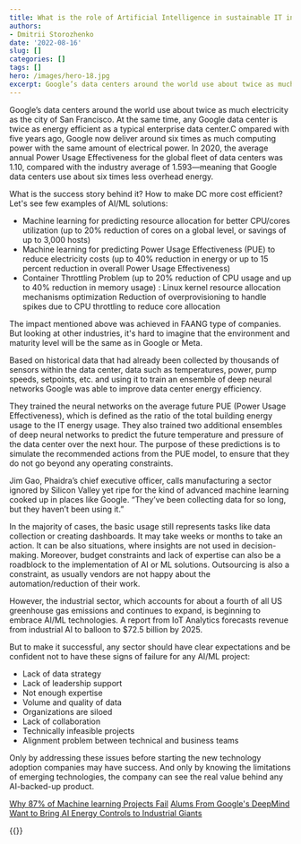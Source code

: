 ```yaml
---
title: What is the role of Artificial Intelligence in sustainable IT infrastructure and what are the challenges?
authors: 
- Dmitrii Storozhenko
date: '2022-08-16'
slug: []
categories: []
tags: []
hero: /images/hero-18.jpg
excerpt: Google’s data centers around the world use about twice as much electricity as the city of San Francisco. At the same time, any Google data center is twice as energy efficient as a typical 
---
```



Google’s data centers around the world use about twice as much electricity as the city of San Francisco. At the same time, any Google data center is twice as energy efficient as a typical enterprise data center.C ompared with five years ago, Google now deliver around six times as much computing power with the same amount of electrical power. In 2020, the average annual Power Usage Effectiveness for the global fleet of data centers was 1.10, compared with the industry average of 1.593—meaning that Google data centers use about six times less overhead energy.

What is the success story behind it? How to make DC more cost efficient? Let's see few examples of AI/ML solutions:

- Machine learning for predicting resource allocation for better CPU/cores utilization (up to 20% reduction of cores on a global level, or savings of up to 3,000 hosts)
- Machine learning for predicting Power Usage Effectiveness (PUE) to reduce electricity costs (up to 40% reduction in energy or up to 15 percent reduction in overall Power Usage Effectiveness)
- Container Throttling Problem (up to 20% reduction of CPU usage and up to 40% reduction in memory usage) :
Linux kernel resource allocation mechanisms optimization
Reduction of overprovisioning to handle spikes due to CPU throttling to reduce core allocation

The impact mentioned above was achieved in FAANG type of companies. But looking at other industries, it's hard to imagine that the environment and maturity level will be the same as in Google or Meta.

Based on historical data that had already been collected by thousands of sensors within the data center, data such as temperatures, power, pump speeds, setpoints, etc. and using it to train an ensemble of deep neural networks Google was able to improve data center energy efficiency. 

They trained the neural networks on the average future PUE (Power Usage Effectiveness), which is defined as the ratio of the total building energy usage to the IT energy usage. They also trained two additional ensembles of deep neural networks to predict the future temperature and pressure of the data center over the next hour. The purpose of these predictions is to simulate the recommended actions from the PUE model, to ensure that they do not go beyond any operating constraints.

Jim Gao, Phaidra’s chief executive officer, calls manufacturing a sector ignored by Silicon Valley yet ripe for the kind of advanced machine learning cooked up in places like Google. “They’ve been collecting data for so long, but they haven’t been using it.”

In the majority of cases, the basic usage still represents tasks like data collection or creating dashboards. It may take weeks or months to take an action. It can be also situations, where insights are not used in decision-making. Moreover, budget constraints and lack of expertise can also be a roadblock to the implementation of AI or ML solutions. Outsourcing is also a constraint, as usually vendors are not happy about the automation/reduction of their work.

However, the industrial sector, which accounts for about a fourth of all US greenhouse gas emissions and continues to expand, is beginning to embrace AI/ML technologies. A report from IoT Analytics forecasts revenue from industrial AI to balloon to $72.5 billion by 2025.

But to make it successful, any sector should have clear expectations and be confident not to have these signs of failure for any AI/ML project:


- Lack of data strategy
- Lack of leadership support
- Not enough expertise
- Volume and quality of data
- Organizations are siloed
- Lack of collaboration
- Technically infeasible projects
- Alignment problem between technical and business teams

Only by addressing these issues before starting the new technology adoption companies may have success. And only by knowing the limitations of emerging technologies, the company can see the real value behind any AI-backed-up product.

[Why 87% of Machine learning Projects Fail](https://hackernoon.com/why-87percent-of-machine-learning-projects-fail-sp343uhj)
[Alums From Google's DeepMind Want to Bring AI Energy Controls to Industrial Giants](https://www.datacenterknowledge.com/sustainability/alums-googles-deepmind-want-bring-ai-energy-controls-industrial-giants)



{{<subscribe email = "your@email.com">}}